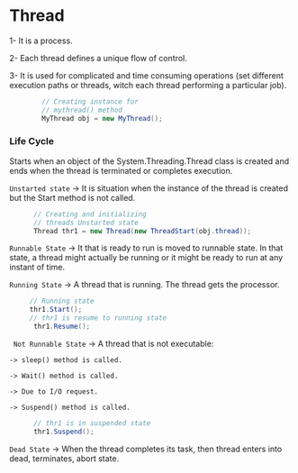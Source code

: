 # Thread
  1- It is a process.
  
  2- Each thread defines a unique flow of control.
  
  3- It is used for complicated and time consuming operations (set different execution paths or threads, witch each thread performing a particular job).
  
```c#
        // Creating instance for  
        // mythread() method 
        MyThread obj = new MyThread(); 
```  
  
### Life Cycle
Starts when an object of the System.Threading.Thread class is created and ends when the thread is terminated or completes execution.

  ``` Unstarted state ``` -> It is situation when the instance of the thread is created but the Start method is not called.
  ```c#
        // Creating and initializing  
        // threads Unstarted state 
        Thread thr1 = new Thread(new ThreadStart(obj.thread)); 
  ```
  
  ``` Runnable State ``` -> It that is ready to run is moved to runnable state. In that state, a thread might actually be running or it might be ready to run at any instant of time.
  
  ``` Running State ``` -> A thread that is running. The thread gets the processor.
  ```c#
       // Running state 
       thr1.Start(); 
       // thr1 is resume to running state 
        thr1.Resume(); 
  ```
  
  ``` Not Runnable State``` -> A thread that is not executable:
    
    -> sleep() method is called.
    
    -> Wait() method is called.
    
    -> Due to I/O request.
    
    -> Suspend() method is called.
```c#
      // thr1 is in suspended state 
      thr1.Suspend(); 
```
    
  
  ``` Dead State ``` -> When the thread completes its task, then thread enters into dead, terminates, abort state.
